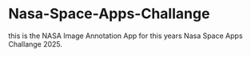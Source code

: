 # Nasa-Space-Apps-Challange
this is the NASA Image Annotation App for this years Nasa Space Apps Challange 2025.
